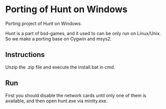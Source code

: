 # Porting of Hunt on Windows

Porting project of Hunt on Windows.

Hunt is a part of bsd-games, and it used to can be only run on Linux/Unix.
So we make a porting base on Cygwin and msys2.

## Instructions

Unzip the .zip file and execute the install.bat in cmd.

## Run

First you should disable the network cards until only one of them is available, and then open hunt.exe via mintty.exe.

